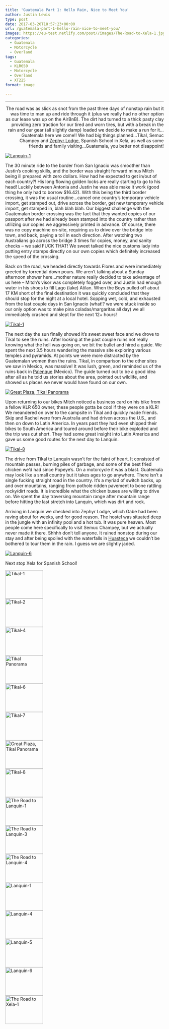 ```yaml
---
title: 'Guatemala Part 1: Hello Rain, Nice to Meet You'
author: Justin Lewis
type: post
date: 2017-03-20T18:57:23+00:00
url: /guatemala-part-1-hello-rain-nice-to-meet-you/
images: https://eu-test.netlify.com/post//images/The-Road-to-Xela-1.jpg
categories:
  - Guatemala
  - Motorcycle
  - Overland
tags:
  - Guatemala
  - KLR650
  - Motorcycle
  - Overland
  - XT225
format: image

---
```

* * *

<p style="text-align: right;">
  The road was as slick as snot from the past three days of nonstop rain but it was time to man up and ride through it (plus we really had no other option as our lease was up on the AirBnB). The dirt had turned to a thick pasty clay providing zero traction for our tired and worn tires, but with a break in the rain and our gear (all slightly damp) loaded we decide to make a run for it…Guatemala here we come!! We had big things planned…Tikal, Semuc Champey and <a href="http://zephyrlodgelanquin.com/">Zephyr Lodge</a>, Spanish School in Xela, as well as some friends and family visiting…Guatemala, you better not disappoint!
</p>

<div class="ngg-gallery-singlepic-image " style="">
  <a href="http://www.elevationupgrade.com/wp-content/gallery/guatemala-part-1/Lanquin-1.jpg"
		     title=""
             data-src="http://www.elevationupgrade.com/wp-content/gallery/guatemala-part-1/Lanquin-1.jpg"
             data-thumbnail="http://www.elevationupgrade.com/wp-content/gallery/guatemala-part-1/thumbs/thumbs_Lanquin-1.jpg"
             data-image-id="654"
             data-title="Lanquin-1"
             data-description=""
             target='_self'
             class="ngg-fancybox" rel="8121caeaab59ff97008d8cfabcc7b2a4"> <img class="ngg-singlepic"
             src="http://www.elevationupgrade.com/wp-content/gallery/guatemala-part-1/dynamic/Lanquin-1.jpg-nggid03654-ngg0dyn-0x0x100-00f0w010c010r110f110r010t010.jpg"
             alt="Lanquin-1"
             title="Lanquin-1"
 /> </a>
</div>

<!--more-->

The 30 minute ride to the border from San Ignacio was smoother than Justin’s cooking skills, and the border was straight forward minus Mitch being ill prepared with zero dollars. How had he expected to get in/out of each country?! His long flowing golden locks are really starting to go to his head! Luckily between Antonia and Justin he was able make it work (good thing he only had to borrow $16.42). With this being the third border crossing, it was the usual routine…cancel one country’s temporary vehicle import, get stamped out, drive across the border, get new temporary vehicle import, get stamped in, blah blah blah. Our biggest challenge with the Guatemalan border crossing was the fact that they wanted copies of our passport after we had already been stamped into the country rather than utilizing our copies we aggressively printed in advance. Of course, there was no copy machine on-site, requiring us to drive over the bridge into town, and back, paying a toll in each direction. After watching two Australians go across the bridge 3 times for copies, money, and sanity checks &#8211; we said FUCK THAT! We sweet talked the nice customs lady into putting entry stamps directly on our own copies which definitely increased the speed of the crossing.

Back on the road, we headed directly towards Flores and were immediately greeted by torrential down pours. We aren’t talking about a Sunday afternoon shower here…mother nature really decided to take advantage of us here &#8211; Mitch’s visor was completely fogged over, and Justin had enough water in his shoes to fill Lago (lake) Atilan. When the Boys pulled off about 17 KM short of the final destination it was quickly concluded that they should stop for the night at a local hotel. Sopping wet, cold, and exhausted from the last couple days in San Ignacio (what!? we were stuck inside so our only option was to make pina coladas/margaritas all day) we all immediately crashed and slept for the next 12+ hours!

<div class="ngg-gallery-singlepic-image " style="">
  <a href="http://www.elevationupgrade.com/wp-content/gallery/guatemala-part-1/Tikal-1.jpg"
		     title=""
             data-src="http://www.elevationupgrade.com/wp-content/gallery/guatemala-part-1/Tikal-1.jpg"
             data-thumbnail="http://www.elevationupgrade.com/wp-content/gallery/guatemala-part-1/thumbs/thumbs_Tikal-1.jpg"
             data-image-id="643"
             data-title="Tikal-1"
             data-description=""
             target='_self'
             class="ngg-fancybox" rel="9309965979bcdb4cf03508ddb02df0c2"> <img class="ngg-singlepic"
             src="http://www.elevationupgrade.com/wp-content/gallery/guatemala-part-1/dynamic/Tikal-1.jpg-nggid03643-ngg0dyn-0x0x100-00f0w010c010r110f110r010t010.jpg"
             alt="Tikal-1"
             title="Tikal-1"
 /> </a>
</div>

The next day the sun finally showed it’s sweet sweet face and we drove to Tikal to see the ruins. After looking at the past couple ruins not really knowing what the hell was going on, we bit the bullet and hired a guide. We spent the next 3.5 hours wandering the massive site exploring various temples and pyramids. At points we were more distracted by the Guatemalan women then the ruins. Tikal, in comparison to the other sites we saw in Mexico, was massive! It was lush, green, and reminded us of the ruins back in [Palenque][1] (Mexico). The guide turned out to be a good idea after all as he told us stories about the area, pointed out wildlife, and showed us places we never would have found on our own.

<div class="ngg-gallery-singlepic-image " style="">
  <a href="http://www.elevationupgrade.com/wp-content/gallery/guatemala-part-1/Great-Plaza-Tikal-Panorama.jpg"
		     title=""
             data-src="http://www.elevationupgrade.com/wp-content/gallery/guatemala-part-1/Great-Plaza-Tikal-Panorama.jpg"
             data-thumbnail="http://www.elevationupgrade.com/wp-content/gallery/guatemala-part-1/thumbs/thumbs_Great-Plaza-Tikal-Panorama.jpg"
             data-image-id="649"
             data-title="Great Plaza, Tikal Panorama"
             data-description=""
             target='_self'
             class="ngg-fancybox" rel="119a7534135003d228414b99b5ec8263"> <img class="ngg-singlepic"
             src="http://www.elevationupgrade.com/wp-content/gallery/guatemala-part-1/dynamic/Great-Plaza-Tikal-Panorama.jpg-nggid03649-ngg0dyn-0x0x100-00f0w010c010r110f110r010t010.jpg"
             alt="Great Plaza, Tikal Panorama"
             title="Great Plaza, Tikal Panorama"
 /> </a>
</div>

Upon returning to our bikes Mitch noticed a business card on his bike from a fellow KLR 650 owner, these people gotta be cool if they were on a KLR! We meandered on over to the campsite in Tikal and quickly made friends. Skip and Rachel were from Australia and had driven across the U.S., and then on down to Latin America. In years past they had even shipped their bikes to South America and toured around before their bike exploded and the trip was cut short. They had some great insight into Latin America and gave us some good routes for the next day to Lanquin.

<div class="ngg-gallery-singlepic-image " style="">
  <a href="http://www.elevationupgrade.com/wp-content/gallery/guatemala-part-1/Tikal-8.jpg"
		     title=""
             data-src="http://www.elevationupgrade.com/wp-content/gallery/guatemala-part-1/Tikal-8.jpg"
             data-thumbnail="http://www.elevationupgrade.com/wp-content/gallery/guatemala-part-1/thumbs/thumbs_Tikal-8.jpg"
             data-image-id="650"
             data-title="Tikal-8"
             data-description=""
             target='_self'
             class="ngg-fancybox" rel="9b1e3383dfeb8723cfe397b70f5db1a6"> <img class="ngg-singlepic"
             src="http://www.elevationupgrade.com/wp-content/gallery/guatemala-part-1/dynamic/Tikal-8.jpg-nggid03650-ngg0dyn-0x0x100-00f0w010c010r110f110r010t010.jpg"
             alt="Tikal-8"
             title="Tikal-8"
 /> </a>
</div>

The drive from Tikal to Lanquin wasn’t for the faint of heart. It consisted of mountain passes, burning piles of garbage, and some of the best fried chicken we’d had since Popeye’s. On a motorcycle it was a blast. Guatemala may look like a small country but it takes ages to go anywhere. There isn’t a single fucking straight road in the country. It’s a myriad of switch backs, up and over mountains, ranging from pothole ridden pavement to bone rattling rocky/dirt roads. It is incredible what the chicken buses are willing to drive on. We spent the day traversing mountain range after mountain range before hitting the last stretch into Lanquin, which was dirt and rock.

Arriving in Lanquin we checked into Zephyr Lodge, which Gabe had been raving about for weeks, and for good reason. The hostel was situated deep in the jungle with an infinity pool and a hot tub. It was pure heaven. Most people come here specifically to visit Semuc Champey, but we actually never made it there. Shhhh don’t tell anyone. It rained nonstop during our stay and after being spoiled with the waterfalls in [Huasteca][2] we couldn’t be bothered to tour them in the rain. I guess we are slightly jaded.

<div class="ngg-gallery-singlepic-image " style="">
  <a href="http://www.elevationupgrade.com/wp-content/gallery/guatemala-part-1/Lanquin-6.jpg"
		     title=""
             data-src="http://www.elevationupgrade.com/wp-content/gallery/guatemala-part-1/Lanquin-6.jpg"
             data-thumbnail="http://www.elevationupgrade.com/wp-content/gallery/guatemala-part-1/thumbs/thumbs_Lanquin-6.jpg"
             data-image-id="657"
             data-title="Lanquin-6"
             data-description=""
             target='_self'
             class="ngg-fancybox" rel="61c188e0c4c853c2589484740b3201db"> <img class="ngg-singlepic"
             src="http://www.elevationupgrade.com/wp-content/gallery/guatemala-part-1/dynamic/Lanquin-6.jpg-nggid03657-ngg0dyn-0x0x100-00f0w010c010r110f110r010t010.jpg"
             alt="Lanquin-6"
             title="Lanquin-6"
 /> </a>
</div>

Next stop Xela for Spanish School!

<div
	class="ngg-galleryoverview ngg-ajax-pagination-none"
	id="ngg-gallery-2098-1">
  <!-- Thumbnails -->
  
  <div id="ngg-image-0" class="ngg-gallery-thumbnail-box" >
    <div class="ngg-gallery-thumbnail">
      <a href="http://www.elevationupgrade.com/wp-content/gallery/guatemala-part-1/Tikal-1.jpg"
               title=""
               data-src="http://www.elevationupgrade.com/wp-content/gallery/guatemala-part-1/Tikal-1.jpg"
               data-thumbnail="http://www.elevationupgrade.com/wp-content/gallery/guatemala-part-1/thumbs/thumbs_Tikal-1.jpg"
               data-image-id="643"
               data-title="Tikal-1"
               data-description=""
               data-image-slug="tikal-1"
               class="ngg-fancybox" rel="2098"> <img
                    title="Tikal-1"
                    alt="Tikal-1"
                    src="http://www.elevationupgrade.com/wp-content/gallery/guatemala-part-1/thumbs/thumbs_Tikal-1.jpg"
                    width="120"
                    height="90"
                    style="max-width:100%;"
 /> </a>
    </div>
  </div>
  
  <div id="ngg-image-1" class="ngg-gallery-thumbnail-box" >
    <div class="ngg-gallery-thumbnail">
      <a href="http://www.elevationupgrade.com/wp-content/gallery/guatemala-part-1/Tikal-2.jpg"
               title=""
               data-src="http://www.elevationupgrade.com/wp-content/gallery/guatemala-part-1/Tikal-2.jpg"
               data-thumbnail="http://www.elevationupgrade.com/wp-content/gallery/guatemala-part-1/thumbs/thumbs_Tikal-2.jpg"
               data-image-id="644"
               data-title="Tikal-2"
               data-description=""
               data-image-slug="tikal-2"
               class="ngg-fancybox" rel="2098"> <img
                    title="Tikal-2"
                    alt="Tikal-2"
                    src="http://www.elevationupgrade.com/wp-content/gallery/guatemala-part-1/thumbs/thumbs_Tikal-2.jpg"
                    width="120"
                    height="90"
                    style="max-width:100%;"
 /> </a>
    </div>
  </div>
  
  <div id="ngg-image-2" class="ngg-gallery-thumbnail-box" >
    <div class="ngg-gallery-thumbnail">
      <a href="http://www.elevationupgrade.com/wp-content/gallery/guatemala-part-1/Tikal-4.jpg"
               title=""
               data-src="http://www.elevationupgrade.com/wp-content/gallery/guatemala-part-1/Tikal-4.jpg"
               data-thumbnail="http://www.elevationupgrade.com/wp-content/gallery/guatemala-part-1/thumbs/thumbs_Tikal-4.jpg"
               data-image-id="645"
               data-title="Tikal-4"
               data-description=""
               data-image-slug="tikal-4"
               class="ngg-fancybox" rel="2098"> <img
                    title="Tikal-4"
                    alt="Tikal-4"
                    src="http://www.elevationupgrade.com/wp-content/gallery/guatemala-part-1/thumbs/thumbs_Tikal-4.jpg"
                    width="120"
                    height="90"
                    style="max-width:100%;"
 /> </a>
    </div>
  </div>
  
  <div id="ngg-image-3" class="ngg-gallery-thumbnail-box" >
    <div class="ngg-gallery-thumbnail">
      <a href="http://www.elevationupgrade.com/wp-content/gallery/guatemala-part-1/Tikal-Panorama.jpg"
               title=""
               data-src="http://www.elevationupgrade.com/wp-content/gallery/guatemala-part-1/Tikal-Panorama.jpg"
               data-thumbnail="http://www.elevationupgrade.com/wp-content/gallery/guatemala-part-1/thumbs/thumbs_Tikal-Panorama.jpg"
               data-image-id="646"
               data-title="Tikal Panorama"
               data-description=""
               data-image-slug="tikal-panorama"
               class="ngg-fancybox" rel="2098"> <img
                    title="Tikal Panorama"
                    alt="Tikal Panorama"
                    src="http://www.elevationupgrade.com/wp-content/gallery/guatemala-part-1/thumbs/thumbs_Tikal-Panorama.jpg"
                    width="120"
                    height="90"
                    style="max-width:100%;"
 /> </a>
    </div>
  </div>
  
  <div id="ngg-image-4" class="ngg-gallery-thumbnail-box" >
    <div class="ngg-gallery-thumbnail">
      <a href="http://www.elevationupgrade.com/wp-content/gallery/guatemala-part-1/Tikal-6.jpg"
               title=""
               data-src="http://www.elevationupgrade.com/wp-content/gallery/guatemala-part-1/Tikal-6.jpg"
               data-thumbnail="http://www.elevationupgrade.com/wp-content/gallery/guatemala-part-1/thumbs/thumbs_Tikal-6.jpg"
               data-image-id="647"
               data-title="Tikal-6"
               data-description=""
               data-image-slug="tikal-6"
               class="ngg-fancybox" rel="2098"> <img
                    title="Tikal-6"
                    alt="Tikal-6"
                    src="http://www.elevationupgrade.com/wp-content/gallery/guatemala-part-1/thumbs/thumbs_Tikal-6.jpg"
                    width="120"
                    height="90"
                    style="max-width:100%;"
 /> </a>
    </div>
  </div>
  
  <div id="ngg-image-5" class="ngg-gallery-thumbnail-box" >
    <div class="ngg-gallery-thumbnail">
      <a href="http://www.elevationupgrade.com/wp-content/gallery/guatemala-part-1/Tikal-7.jpg"
               title=""
               data-src="http://www.elevationupgrade.com/wp-content/gallery/guatemala-part-1/Tikal-7.jpg"
               data-thumbnail="http://www.elevationupgrade.com/wp-content/gallery/guatemala-part-1/thumbs/thumbs_Tikal-7.jpg"
               data-image-id="648"
               data-title="Tikal-7"
               data-description=""
               data-image-slug="tikal-7"
               class="ngg-fancybox" rel="2098"> <img
                    title="Tikal-7"
                    alt="Tikal-7"
                    src="http://www.elevationupgrade.com/wp-content/gallery/guatemala-part-1/thumbs/thumbs_Tikal-7.jpg"
                    width="120"
                    height="90"
                    style="max-width:100%;"
 /> </a>
    </div>
  </div>
  
  <div id="ngg-image-6" class="ngg-gallery-thumbnail-box" >
    <div class="ngg-gallery-thumbnail">
      <a href="http://www.elevationupgrade.com/wp-content/gallery/guatemala-part-1/Great-Plaza-Tikal-Panorama.jpg"
               title=""
               data-src="http://www.elevationupgrade.com/wp-content/gallery/guatemala-part-1/Great-Plaza-Tikal-Panorama.jpg"
               data-thumbnail="http://www.elevationupgrade.com/wp-content/gallery/guatemala-part-1/thumbs/thumbs_Great-Plaza-Tikal-Panorama.jpg"
               data-image-id="649"
               data-title="Great Plaza, Tikal Panorama"
               data-description=""
               data-image-slug="great-plaza-tikal-panorama"
               class="ngg-fancybox" rel="2098"> <img
                    title="Great Plaza, Tikal Panorama"
                    alt="Great Plaza, Tikal Panorama"
                    src="http://www.elevationupgrade.com/wp-content/gallery/guatemala-part-1/thumbs/thumbs_Great-Plaza-Tikal-Panorama.jpg"
                    width="120"
                    height="90"
                    style="max-width:100%;"
 /> </a>
    </div>
  </div>
  
  <div id="ngg-image-7" class="ngg-gallery-thumbnail-box" >
    <div class="ngg-gallery-thumbnail">
      <a href="http://www.elevationupgrade.com/wp-content/gallery/guatemala-part-1/Tikal-8.jpg"
               title=""
               data-src="http://www.elevationupgrade.com/wp-content/gallery/guatemala-part-1/Tikal-8.jpg"
               data-thumbnail="http://www.elevationupgrade.com/wp-content/gallery/guatemala-part-1/thumbs/thumbs_Tikal-8.jpg"
               data-image-id="650"
               data-title="Tikal-8"
               data-description=""
               data-image-slug="tikal-8"
               class="ngg-fancybox" rel="2098"> <img
                    title="Tikal-8"
                    alt="Tikal-8"
                    src="http://www.elevationupgrade.com/wp-content/gallery/guatemala-part-1/thumbs/thumbs_Tikal-8.jpg"
                    width="120"
                    height="90"
                    style="max-width:100%;"
 /> </a>
    </div>
  </div>
  
  <div id="ngg-image-8" class="ngg-gallery-thumbnail-box" >
    <div class="ngg-gallery-thumbnail">
      <a href="http://www.elevationupgrade.com/wp-content/gallery/guatemala-part-1/The-Road-to-Lanquin-1.jpg"
               title=""
               data-src="http://www.elevationupgrade.com/wp-content/gallery/guatemala-part-1/The-Road-to-Lanquin-1.jpg"
               data-thumbnail="http://www.elevationupgrade.com/wp-content/gallery/guatemala-part-1/thumbs/thumbs_The-Road-to-Lanquin-1.jpg"
               data-image-id="651"
               data-title="The Road to Lanquin-1"
               data-description=""
               data-image-slug="the-road-to-lanquin-1"
               class="ngg-fancybox" rel="2098"> <img
                    title="The Road to Lanquin-1"
                    alt="The Road to Lanquin-1"
                    src="http://www.elevationupgrade.com/wp-content/gallery/guatemala-part-1/thumbs/thumbs_The-Road-to-Lanquin-1.jpg"
                    width="120"
                    height="90"
                    style="max-width:100%;"
 /> </a>
    </div>
  </div>
  
  <div id="ngg-image-9" class="ngg-gallery-thumbnail-box" >
    <div class="ngg-gallery-thumbnail">
      <a href="http://www.elevationupgrade.com/wp-content/gallery/guatemala-part-1/The-Road-to-Lanquin-3.jpg"
               title=""
               data-src="http://www.elevationupgrade.com/wp-content/gallery/guatemala-part-1/The-Road-to-Lanquin-3.jpg"
               data-thumbnail="http://www.elevationupgrade.com/wp-content/gallery/guatemala-part-1/thumbs/thumbs_The-Road-to-Lanquin-3.jpg"
               data-image-id="652"
               data-title="The Road to Lanquin-3"
               data-description=""
               data-image-slug="the-road-to-lanquin-3"
               class="ngg-fancybox" rel="2098"> <img
                    title="The Road to Lanquin-3"
                    alt="The Road to Lanquin-3"
                    src="http://www.elevationupgrade.com/wp-content/gallery/guatemala-part-1/thumbs/thumbs_The-Road-to-Lanquin-3.jpg"
                    width="120"
                    height="90"
                    style="max-width:100%;"
 /> </a>
    </div>
  </div>
  
  <div id="ngg-image-10" class="ngg-gallery-thumbnail-box" >
    <div class="ngg-gallery-thumbnail">
      <a href="http://www.elevationupgrade.com/wp-content/gallery/guatemala-part-1/The-Road-to-Lanquin-4.jpg"
               title=""
               data-src="http://www.elevationupgrade.com/wp-content/gallery/guatemala-part-1/The-Road-to-Lanquin-4.jpg"
               data-thumbnail="http://www.elevationupgrade.com/wp-content/gallery/guatemala-part-1/thumbs/thumbs_The-Road-to-Lanquin-4.jpg"
               data-image-id="653"
               data-title="The Road to Lanquin-4"
               data-description=""
               data-image-slug="the-road-to-lanquin-4-1"
               class="ngg-fancybox" rel="2098"> <img
                    title="The Road to Lanquin-4"
                    alt="The Road to Lanquin-4"
                    src="http://www.elevationupgrade.com/wp-content/gallery/guatemala-part-1/thumbs/thumbs_The-Road-to-Lanquin-4.jpg"
                    width="120"
                    height="90"
                    style="max-width:100%;"
 /> </a>
    </div>
  </div>
  
  <div id="ngg-image-11" class="ngg-gallery-thumbnail-box" >
    <div class="ngg-gallery-thumbnail">
      <a href="http://www.elevationupgrade.com/wp-content/gallery/guatemala-part-1/Lanquin-1.jpg"
               title=""
               data-src="http://www.elevationupgrade.com/wp-content/gallery/guatemala-part-1/Lanquin-1.jpg"
               data-thumbnail="http://www.elevationupgrade.com/wp-content/gallery/guatemala-part-1/thumbs/thumbs_Lanquin-1.jpg"
               data-image-id="654"
               data-title="Lanquin-1"
               data-description=""
               data-image-slug="lanquin-1-1"
               class="ngg-fancybox" rel="2098"> <img
                    title="Lanquin-1"
                    alt="Lanquin-1"
                    src="http://www.elevationupgrade.com/wp-content/gallery/guatemala-part-1/thumbs/thumbs_Lanquin-1.jpg"
                    width="120"
                    height="90"
                    style="max-width:100%;"
 /> </a>
    </div>
  </div>
  
  <div id="ngg-image-12" class="ngg-gallery-thumbnail-box" >
    <div class="ngg-gallery-thumbnail">
      <a href="http://www.elevationupgrade.com/wp-content/gallery/guatemala-part-1/Lanquin-4.jpg"
               title=""
               data-src="http://www.elevationupgrade.com/wp-content/gallery/guatemala-part-1/Lanquin-4.jpg"
               data-thumbnail="http://www.elevationupgrade.com/wp-content/gallery/guatemala-part-1/thumbs/thumbs_Lanquin-4.jpg"
               data-image-id="655"
               data-title="Lanquin-4"
               data-description=""
               data-image-slug="lanquin-4-1"
               class="ngg-fancybox" rel="2098"> <img
                    title="Lanquin-4"
                    alt="Lanquin-4"
                    src="http://www.elevationupgrade.com/wp-content/gallery/guatemala-part-1/thumbs/thumbs_Lanquin-4.jpg"
                    width="120"
                    height="90"
                    style="max-width:100%;"
 /> </a>
    </div>
  </div>
  
  <div id="ngg-image-13" class="ngg-gallery-thumbnail-box" >
    <div class="ngg-gallery-thumbnail">
      <a href="http://www.elevationupgrade.com/wp-content/gallery/guatemala-part-1/Lanquin-5.jpg"
               title=""
               data-src="http://www.elevationupgrade.com/wp-content/gallery/guatemala-part-1/Lanquin-5.jpg"
               data-thumbnail="http://www.elevationupgrade.com/wp-content/gallery/guatemala-part-1/thumbs/thumbs_Lanquin-5.jpg"
               data-image-id="656"
               data-title="Lanquin-5"
               data-description=""
               data-image-slug="lanquin-5-1"
               class="ngg-fancybox" rel="2098"> <img
                    title="Lanquin-5"
                    alt="Lanquin-5"
                    src="http://www.elevationupgrade.com/wp-content/gallery/guatemala-part-1/thumbs/thumbs_Lanquin-5.jpg"
                    width="120"
                    height="90"
                    style="max-width:100%;"
 /> </a>
    </div>
  </div>
  
  <div id="ngg-image-14" class="ngg-gallery-thumbnail-box" >
    <div class="ngg-gallery-thumbnail">
      <a href="http://www.elevationupgrade.com/wp-content/gallery/guatemala-part-1/Lanquin-6.jpg"
               title=""
               data-src="http://www.elevationupgrade.com/wp-content/gallery/guatemala-part-1/Lanquin-6.jpg"
               data-thumbnail="http://www.elevationupgrade.com/wp-content/gallery/guatemala-part-1/thumbs/thumbs_Lanquin-6.jpg"
               data-image-id="657"
               data-title="Lanquin-6"
               data-description=""
               data-image-slug="lanquin-6-1"
               class="ngg-fancybox" rel="2098"> <img
                    title="Lanquin-6"
                    alt="Lanquin-6"
                    src="http://www.elevationupgrade.com/wp-content/gallery/guatemala-part-1/thumbs/thumbs_Lanquin-6.jpg"
                    width="120"
                    height="90"
                    style="max-width:100%;"
 /> </a>
    </div>
  </div>
  
  <div id="ngg-image-15" class="ngg-gallery-thumbnail-box" >
    <div class="ngg-gallery-thumbnail">
      <a href="http://www.elevationupgrade.com/wp-content/gallery/guatemala-part-1/The-Road-to-Xela-1.jpg"
               title=""
               data-src="http://www.elevationupgrade.com/wp-content/gallery/guatemala-part-1/The-Road-to-Xela-1.jpg"
               data-thumbnail="http://www.elevationupgrade.com/wp-content/gallery/guatemala-part-1/thumbs/thumbs_The-Road-to-Xela-1.jpg"
               data-image-id="658"
               data-title="The Road to Xela-1"
               data-description=""
               data-image-slug="the-road-to-xela-1"
               class="ngg-fancybox" rel="2098"> <img
                    title="The Road to Xela-1"
                    alt="The Road to Xela-1"
                    src="http://www.elevationupgrade.com/wp-content/gallery/guatemala-part-1/thumbs/thumbs_The-Road-to-Xela-1.jpg"
                    width="120"
                    height="90"
                    style="max-width:100%;"
 /> </a>
    </div>
  </div>
  
  <!-- Pagination -->
  
  <div class='ngg-clear'>
  </div>
</div>

&nbsp;

 [1]: http://www.elevationupgrade.com/mainland-mexico-part-7-san-cristobal-y-palenque/
 [2]: http://www.elevationupgrade.com/huasteca-potosina/